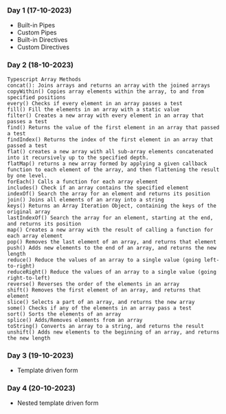 ### Day 1 (17-10-2023)
  - Built-in Pipes
  - Custom Pipes
  - Built-in Directives
  - Custom Directives

### Day 2 (18-10-2023)
    Typescript Array Methods
    concat(): Joins arrays and returns an array with the joined arrays
    copyWithin() Copies array elements within the array, to and from specified positions
    every() Checks if every element in an array passes a test
    fill() Fill the elements in an array with a static value
    filter() Creates a new array with every element in an array that passes a test
    find() Returns the value of the first element in an array that passed a test
    findIndex() Returns the index of the first element in an array that passed a test
    flat() creates a new array with all sub-array elements concatenated into it recursively up to the specified depth.
    flatMap() returns a new array formed by applying a given callback function to each element of the array, and then flattening the result by one level.
    forEach() Calls a function for each array element
    includes() Check if an array contains the specified element
    indexOf() Search the array for an element and returns its position
    join() Joins all elements of an array into a string
    keys() Returns an Array Iteration Object, containing the keys of the original array
    lastIndexOf() Search the array for an element, starting at the end, and returns its position
    map() Creates a new array with the result of calling a function for each array element
    pop() Removes the last element of an array, and returns that element
    push() Adds new elements to the end of an array, and returns the new length
    reduce() Reduce the values of an array to a single value (going left-to-right)
    reduceRight() Reduce the values of an array to a single value (going right-to-left)
    reverse() Reverses the order of the elements in an array
    shift() Removes the first element of an array, and returns that element
    slice() Selects a part of an array, and returns the new array
    some() Checks if any of the elements in an array pass a test
    sort() Sorts the elements of an array
    splice() Adds/Removes elements from an array
    toString() Converts an array to a string, and returns the result
    unshift() Adds new elements to the beginning of an array, and returns the new length

### Day 3 (19-10-2023)
  - Template driven form

### Day 4 (20-10-2023)
  - Nested template driven form
